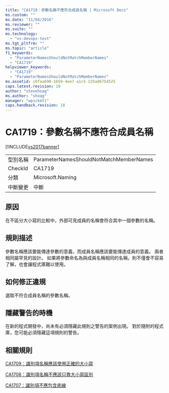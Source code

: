 ```yaml
---
title: "CA1719：參數名稱不應符合成員名稱 | Microsoft Docs"
ms.custom: ""
ms.date: "11/04/2016"
ms.reviewer: ""
ms.suite: ""
ms.technology: 
  - "vs-devops-test"
ms.tgt_pltfrm: ""
ms.topic: "article"
f1_keywords: 
  - "ParameterNamesShouldNotMatchMemberNames"
  - "CA1719"
helpviewer_keywords: 
  - "CA1719"
  - "ParameterNamesShouldNotMatchMemberNames"
ms.assetid: c6fea690-1659-4ee7-a1c5-125ad6754525
caps.latest.revision: 18
author: "stevehoag"
ms.author: "shoag"
manager: "wpickett"
caps.handback.revision: 18
---
```

# CA1719：參數名稱不應符合成員名稱
[!INCLUDE[vs2017banner](../code-quality/includes/vs2017banner.md)]

|||  
|-|-|  
|型別名稱|ParameterNamesShouldNotMatchMemberNames|  
|CheckId|CA1719|  
|分類|Microsoft.Naming|  
|中斷變更|中斷|  
  
## 原因  
 在不區分大小寫的比較中，外部可見成員的名稱會符合其中一個參數的名稱。  
  
## 規則描述  
 參數名稱應該要能傳達參數的意義，而成員名稱應該要能傳達成員的意義。  兩者相同屬罕見的設計。  如果將參數命名為與成員名稱相同的名稱，則不僅會不容易了解，也會讓程式庫難以使用。  
  
## 如何修正違規  
 選取不符合成員名稱的參數名稱。  
  
## 隱藏警告的時機  
 在新的程式開發中，尚未有必須隱藏此規則之警告的案例出現。  對於隨附的程式庫，您可能必須隱藏這項規則的警告。  
  
## 相關規則  
 [CA1709：識別項名稱應該使用正確的大小寫](../code-quality/ca1709-identifiers-should-be-cased-correctly.md)  
  
 [CA1708：識別項名稱不應該只靠大小寫區別](../code-quality/ca1708-identifiers-should-differ-by-more-than-case.md)  
  
 [CA1707：識別項不應包含底線](../code-quality/ca1707-identifiers-should-not-contain-underscores.md)
